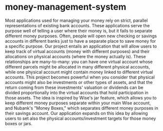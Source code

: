 # money-management-system
Most applications used for managing your money rely on strict, parallel representations of existing bank accounts. These applications serve the purpose well of telling a user where their money is, but it fails to separate different money purposes. Often, people will open new checking or savings accounts in different banks just to have a separate place to save money for a specific purpose.  Our project entails an application that will allow users to keep track of virtual accounts (money with different purposes) and their allocations on physical accounts (where the money actually is). These relationships are many-to-many: you can have one virtual account whose different parcels might be allocated in many different physical accounts, while one physical account might contain money linked to different virtual accounts.  This project becomes powerful when you consider that physical accounts might also be investments or other types of assets, and that the return coming from these investments' valuation or dividends can be divided proportionally into the virtual accounts that hold participation in those assets.  The idea is inspired by Wise's jar feature, which allows you to keep different money purposes separate within your main Wise account, and Nubank's "Money Boxes," which separates different money purposes in their savings account. Our application expands on this idea by allowing users to set also the physical accounts/investment targets for those money boxes or jars.
